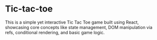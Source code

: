 # Tic-tac-toe
This is a simple yet interactive Tic Tac Toe game built using React, showcasing core concepts like state management, DOM manipulation via refs, conditional rendering, and basic game logic. 
